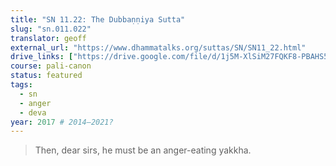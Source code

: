 ```yaml
---
title: "SN 11.22: The Dubbaṇṇiya Sutta"
slug: "sn.011.022"
translator: geoff
external_url: "https://www.dhammatalks.org/suttas/SN/SN11_22.html"
drive_links: ["https://drive.google.com/file/d/1j5M-XlSiM27FQKF8-PBAHS5o6SB2O5yA/view?usp=drivesdk"]
course: pali-canon
status: featured
tags:
  - sn
  - anger
  - deva
year: 2017 # 2014–2021?
---
```


> Then, dear sirs, he must be an anger-eating yakkha.
